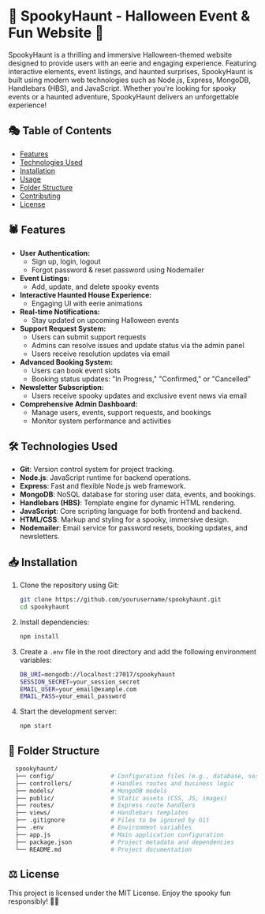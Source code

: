 # 🎃 SpookyHaunt - Halloween Event & Fun Website 👻

SpookyHaunt is a thrilling and immersive Halloween-themed website designed to provide users with an eerie and engaging experience. Featuring interactive elements, event listings, and haunted surprises, SpookyHaunt is built using modern web technologies such as Node.js, Express, MongoDB, Handlebars (HBS), and JavaScript. Whether you're looking for spooky events or a haunted adventure, SpookyHaunt delivers an unforgettable experience!

## 🎭 Table of Contents

- [Features](#features)
- [Technologies Used](#technologies-used)
- [Installation](#installation)
- [Usage](#usage)
- [Folder Structure](#folder-structure)
- [Contributing](#contributing)
- [License](#license)

## 🕷️ Features

- **User Authentication:**
  - Sign up, login, logout
  - Forgot password & reset password using Nodemailer
- **Event Listings:**
  - Add, update, and delete spooky events
- **Interactive Haunted House Experience:**
  - Engaging UI with eerie animations
- **Real-time Notifications:**
  - Stay updated on upcoming Halloween events
- **Support Request System:**
  - Users can submit support requests
  - Admins can resolve issues and update status via the admin panel
  - Users receive resolution updates via email
- **Advanced Booking System:**
  - Users can book event slots
  - Booking status updates: "In Progress," "Confirmed," or "Cancelled"
- **Newsletter Subscription:**
  - Users receive spooky updates and exclusive event news via email
- **Comprehensive Admin Dashboard:**
  - Manage users, events, support requests, and bookings
  - Monitor system performance and activities

## 🛠️ Technologies Used

- **Git**: Version control system for project tracking.
- **Node.js**: JavaScript runtime for backend operations.
- **Express**: Fast and flexible Node.js web framework.
- **MongoDB**: NoSQL database for storing user data, events, and bookings.
- **Handlebars (HBS)**: Template engine for dynamic HTML rendering.
- **JavaScript**: Core scripting language for both frontend and backend.
- **HTML/CSS**: Markup and styling for a spooky, immersive design.
- **Nodemailer**: Email service for password resets, booking updates, and newsletters.

## 📥 Installation

1. Clone the repository using Git:
   
   ```bash
   git clone https://github.com/yourusername/spookyhaunt.git
   cd spookyhaunt
   ```
   
2. Install dependencies:
   
   ```bash
   npm install
   ```

3. Create a `.env` file in the root directory and add the following environment variables:
   
   ```bash
   DB_URI=mongodb://localhost:27017/spookyhaunt
   SESSION_SECRET=your_session_secret
   EMAIL_USER=your_email@example.com
   EMAIL_PASS=your_email_password
   ```

4. Start the development server:
   
   ```bash
   npm start
   ```

## 📂 Folder Structure

```bash
  spookyhaunt/ 
  ├── config/                # Configuration files (e.g., database, session, email)
  ├── controllers/           # Handles routes and business logic
  ├── models/                # MongoDB models
  ├── public/                # Static assets (CSS, JS, images)
  ├── routes/                # Express route handlers
  ├── views/                 # Handlebars templates
  ├── .gitignore             # Files to be ignored by Git
  ├── .env                   # Environment variables
  ├── app.js                 # Main application configuration
  ├── package.json           # Project metadata and dependencies
  └── README.md              # Project documentation
```

## ⚖️ License

This project is licensed under the MIT License. Enjoy the spooky fun responsibly! 🎃👻

